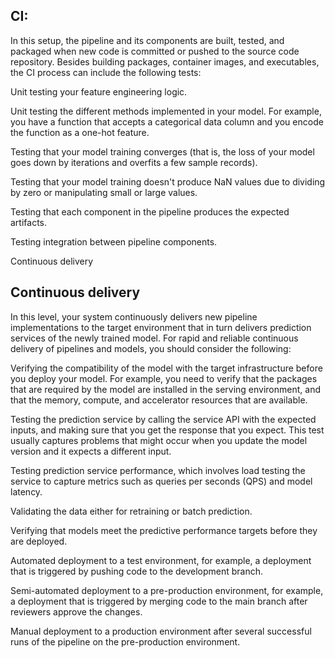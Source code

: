 ## CI:

In this setup, the pipeline and its components are built, tested, and packaged when new code is committed or pushed to the source code repository. Besides building packages, container images, and executables, the CI process can include the following tests:

Unit testing your feature engineering logic.

Unit testing the different methods implemented in your model. For example, you have a function that accepts a categorical data column and you encode the function as a one-hot feature.

Testing that your model training converges (that is, the loss of your model goes down by iterations and overfits a few sample records).

Testing that your model training doesn't produce NaN values due to dividing by zero or manipulating small or large values.

Testing that each component in the pipeline produces the expected artifacts.

Testing integration between pipeline components.

Continuous delivery


## Continuous delivery
In this level, your system continuously delivers new pipeline implementations to the target environment that in turn delivers prediction services of the newly trained model. For rapid and reliable continuous delivery of pipelines and models, you should consider the following:

Verifying the compatibility of the model with the target infrastructure before you deploy your model. For example, you need to verify that the packages that are required by the model are installed in the serving environment, and that the memory, compute, and accelerator resources that are available.

Testing the prediction service by calling the service API with the expected inputs, and making sure that you get the response that you expect. This test usually captures problems that might occur when you update the model version and it expects a different input.

Testing prediction service performance, which involves load testing the service to capture metrics such as queries per seconds (QPS) and model latency.

Validating the data either for retraining or batch prediction.

Verifying that models meet the predictive performance targets before they are deployed.

Automated deployment to a test environment, for example, a deployment that is triggered by pushing code to the development branch.

Semi-automated deployment to a pre-production environment, for example, a deployment that is triggered by merging code to the main branch after reviewers approve the changes.

Manual deployment to a production environment after several successful runs of the pipeline on the pre-production environment.
